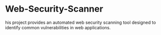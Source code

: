 # Web-Security-Scanner
his project provides an automated web security scanning tool designed to identify common vulnerabilities in web applications. 
